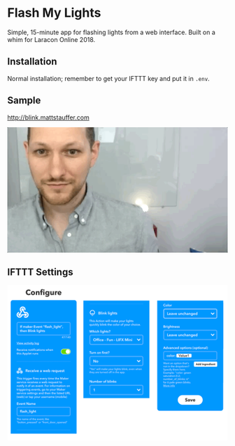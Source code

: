 # Flash My Lights

Simple, 15-minute app for flashing lights from a web interface. Built on a whim for Laracon Online 2018.

## Installation
Normal installation; remember to get your IFTTT key and put it in `.env`.

## Sample
http://blink.mattstauffer.com

![](blink.gif?raw=true)

## IFTTT Settings
![](ifttt-settings.png?raw=true)
